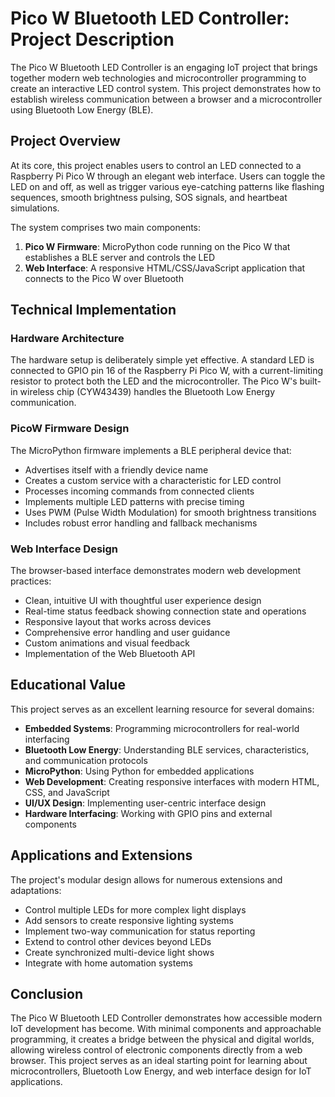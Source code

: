 # Pico W Bluetooth LED Controller: Project Description

The Pico W Bluetooth LED Controller is an engaging IoT project that brings together modern web technologies and microcontroller programming to create an interactive LED control system. This project demonstrates how to establish wireless communication between a browser and a microcontroller using Bluetooth Low Energy (BLE).

## Project Overview

At its core, this project enables users to control an LED connected to a Raspberry Pi Pico W through an elegant web interface. Users can toggle the LED on and off, as well as trigger various eye-catching patterns like flashing sequences, smooth brightness pulsing, SOS signals, and heartbeat simulations.

The system comprises two main components:
1. **Pico W Firmware**: MicroPython code running on the Pico W that establishes a BLE server and controls the LED
2. **Web Interface**: A responsive HTML/CSS/JavaScript application that connects to the Pico W over Bluetooth

## Technical Implementation

### Hardware Architecture
The hardware setup is deliberately simple yet effective. A standard LED is connected to GPIO pin 16 of the Raspberry Pi Pico W, with a current-limiting resistor to protect both the LED and the microcontroller. The Pico W's built-in wireless chip (CYW43439) handles the Bluetooth Low Energy communication.

### PicoW  Firmware Design
The MicroPython firmware implements a BLE peripheral device that:
- Advertises itself with a friendly device name
- Creates a custom service with a characteristic for LED control
- Processes incoming commands from connected clients
- Implements multiple LED patterns with precise timing
- Uses PWM (Pulse Width Modulation) for smooth brightness transitions
- Includes robust error handling and fallback mechanisms

### Web Interface Design
The browser-based interface demonstrates modern web development practices:
- Clean, intuitive UI with thoughtful user experience design
- Real-time status feedback showing connection state and operations
- Responsive layout that works across devices
- Comprehensive error handling and user guidance
- Custom animations and visual feedback
- Implementation of the Web Bluetooth API

## Educational Value

This project serves as an excellent learning resource for several domains:
- **Embedded Systems**: Programming microcontrollers for real-world interfacing
- **Bluetooth Low Energy**: Understanding BLE services, characteristics, and communication protocols
- **MicroPython**: Using Python for embedded applications
- **Web Development**: Creating responsive interfaces with modern HTML, CSS, and JavaScript
- **UI/UX Design**: Implementing user-centric interface design
- **Hardware Interfacing**: Working with GPIO pins and external components

## Applications and Extensions

The project's modular design allows for numerous extensions and adaptations:
- Control multiple LEDs for more complex light displays
- Add sensors to create responsive lighting systems
- Implement two-way communication for status reporting
- Extend to control other devices beyond LEDs
- Create synchronized multi-device light shows
- Integrate with home automation systems
  

## Conclusion

The Pico W Bluetooth LED Controller demonstrates how accessible modern IoT development has become. With minimal components and approachable programming, it creates a bridge between the physical and digital worlds, allowing wireless control of electronic components directly from a web browser. This project serves as an ideal starting point for learning about microcontrollers, Bluetooth Low Energy, and web interface design for IoT applications.
